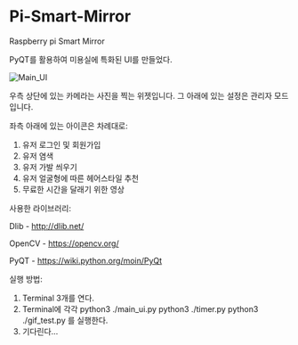 # Pi-Smart-Mirror
Raspberry pi Smart Mirror

PyQT를 활용하여 미용실에 특화된 UI를 만들었다.

![Main_UI](https://user-images.githubusercontent.com/35593401/49581279-c9bec980-f994-11e8-8b62-c141def47ee1.JPG)

우측 상단에 있는 카메라는 사진을 찍는 위젯입니다.
그 아래에 있는 설정은 관리자 모드입니다.

좌측 아래에 있는 아이콘은 차례대로:
1. 유저 로그인 및 회원가입
2. 유저 염색
3. 유저 가발 씌우기
4. 유저 얼굴형에 따른 헤어스타일 추천
5. 무료한 시간을 달래기 위한 영상


사용한 라이브러리:

Dlib    - http://dlib.net/

OpenCV  - https://opencv.org/

PyQT    - https://wiki.python.org/moin/PyQt


실행 방법:
1. Terminal 3개를 연다.
2. Terminal에 각각 
                  python3 ./main_ui.py
                  python3 ./timer.py
                  python3 ./gif_test.py 
   를 실행한다.
3. 기다린다...
